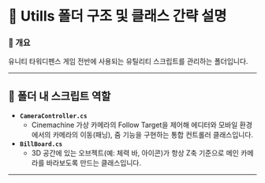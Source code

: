 # 📂 Utills 폴더 구조 및 클래스 간략 설명

### 📌 개요

유니티 타워디펜스 게임 전반에 사용되는 유틸리티 스크립트를 관리하는 폴더입니다.

---

## 📁 폴더 내 스크립트 역할

* **`CameraController.cs`**  
  * Cinemachine 가상 카메라의 Follow Target을 제어해 에디터와 모바일 환경에서의 카메라의 이동(패닝), 줌 기능을 구현하는 통합 컨트롤러 클래스입니다.
* **`BillBoard.cs`**  
  * 3D 공간에 있는 오브젝트(예: 체력 바, 아이콘)가 항상 Z축 기준으로 메인 카메라를 바라보도록 만드는 클래스입니다.

---